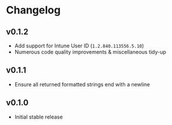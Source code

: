 Changelog
=========

v0.1.2
------

- Add support for Intune User ID (`1.2.840.113556.5.10`)
- Numerous code quality improvements & miscellaneous tidy-up

v0.1.1
------

- Ensure all returned formatted strings end with a newline

v0.1.0
------

- Initial stable release

